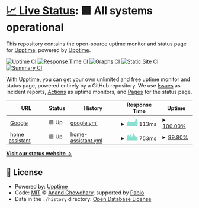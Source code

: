 # [📈 Live Status](https://upptime.github.io/upptime): <!--live status--> **🟩 All systems operational**

This repository contains the open-source uptime monitor and status page for [Upptime](https://upptime.js.org), powered by [Upptime](https://github.com/upptime/upptime).

[![Uptime CI](https://github.com/eaglw/upptime/workflows/Uptime%20CI/badge.svg)](https://github.com/eaglw/upptime/actions?query=workflow%3A%22Uptime+CI%22)
[![Response Time CI](https://github.com/eaglw/upptime/workflows/Response%20Time%20CI/badge.svg)](https://github.com/eaglw/upptime/actions?query=workflow%3A%22Response+Time+CI%22)
[![Graphs CI](https://github.com/eaglw/upptime/workflows/Graphs%20CI/badge.svg)](https://github.com/eaglw/upptime/actions?query=workflow%3A%22Graphs+CI%22)
[![Static Site CI](https://github.com/eaglw/upptime/workflows/Static%20Site%20CI/badge.svg)](https://github.com/eaglw/upptime/actions?query=workflow%3A%22Static+Site+CI%22)
[![Summary CI](https://github.com/eaglw/upptime/workflows/Summary%20CI/badge.svg)](https://github.com/eaglw/upptime/actions?query=workflow%3A%22Summary+CI%22)

With [Upptime](https://upptime.js.org), you can get your own unlimited and free uptime monitor and status page, powered entirely by a GitHub repository. We use [Issues](https://github.com/upptime/upptime/issues) as incident reports, [Actions](https://github.com/eaglw/upptime/actions) as uptime monitors, and [Pages](https://upptime.github.io/upptime) for the status page.

<!--start: status pages-->
<!-- This summary is generated by Upptime (https://github.com/upptime/upptime) -->
<!-- Do not edit this manually, your changes will be overwritten -->
<!-- prettier-ignore -->
| URL | Status | History | Response Time | Uptime |
| --- | ------ | ------- | ------------- | ------ |
| <img alt="" src="https://icons.duckduckgo.com/ip3/www.google.com.ico" height="13"> [Google](https://www.google.com) | 🟩 Up | [google.yml](https://github.com/Eaglw/upptime/commits/HEAD/history/google.yml) | <details><summary><img alt="Response time graph" src="./graphs/google/response-time-week.png" height="20"> 113ms</summary><br><a href="https://eaglw.github.io/upptime/history/google"><img alt="Response time 106" src="https://img.shields.io/endpoint?url=https%3A%2F%2Fraw.githubusercontent.com%2FEaglw%2Fupptime%2FHEAD%2Fapi%2Fgoogle%2Fresponse-time.json"></a><br><a href="https://eaglw.github.io/upptime/history/google"><img alt="24-hour response time 139" src="https://img.shields.io/endpoint?url=https%3A%2F%2Fraw.githubusercontent.com%2FEaglw%2Fupptime%2FHEAD%2Fapi%2Fgoogle%2Fresponse-time-day.json"></a><br><a href="https://eaglw.github.io/upptime/history/google"><img alt="7-day response time 113" src="https://img.shields.io/endpoint?url=https%3A%2F%2Fraw.githubusercontent.com%2FEaglw%2Fupptime%2FHEAD%2Fapi%2Fgoogle%2Fresponse-time-week.json"></a><br><a href="https://eaglw.github.io/upptime/history/google"><img alt="30-day response time 112" src="https://img.shields.io/endpoint?url=https%3A%2F%2Fraw.githubusercontent.com%2FEaglw%2Fupptime%2FHEAD%2Fapi%2Fgoogle%2Fresponse-time-month.json"></a><br><a href="https://eaglw.github.io/upptime/history/google"><img alt="1-year response time 106" src="https://img.shields.io/endpoint?url=https%3A%2F%2Fraw.githubusercontent.com%2FEaglw%2Fupptime%2FHEAD%2Fapi%2Fgoogle%2Fresponse-time-year.json"></a></details> | <details><summary><a href="https://eaglw.github.io/upptime/history/google">100.00%</a></summary><a href="https://eaglw.github.io/upptime/history/google"><img alt="All-time uptime 100.00%" src="https://img.shields.io/endpoint?url=https%3A%2F%2Fraw.githubusercontent.com%2FEaglw%2Fupptime%2FHEAD%2Fapi%2Fgoogle%2Fuptime.json"></a><br><a href="https://eaglw.github.io/upptime/history/google"><img alt="24-hour uptime 100.00%" src="https://img.shields.io/endpoint?url=https%3A%2F%2Fraw.githubusercontent.com%2FEaglw%2Fupptime%2FHEAD%2Fapi%2Fgoogle%2Fuptime-day.json"></a><br><a href="https://eaglw.github.io/upptime/history/google"><img alt="7-day uptime 100.00%" src="https://img.shields.io/endpoint?url=https%3A%2F%2Fraw.githubusercontent.com%2FEaglw%2Fupptime%2FHEAD%2Fapi%2Fgoogle%2Fuptime-week.json"></a><br><a href="https://eaglw.github.io/upptime/history/google"><img alt="30-day uptime 100.00%" src="https://img.shields.io/endpoint?url=https%3A%2F%2Fraw.githubusercontent.com%2FEaglw%2Fupptime%2FHEAD%2Fapi%2Fgoogle%2Fuptime-month.json"></a><br><a href="https://eaglw.github.io/upptime/history/google"><img alt="1-year uptime 100.00%" src="https://img.shields.io/endpoint?url=https%3A%2F%2Fraw.githubusercontent.com%2FEaglw%2Fupptime%2FHEAD%2Fapi%2Fgoogle%2Fuptime-year.json"></a></details>
| <img alt="" src="https://icons.duckduckgo.com/ip3/homeassistant.tail0b5c3.ts.net.ico" height="13"> [home assistant](https://homeassistant.tail0b5c3.ts.net) | 🟩 Up | [home-assistant.yml](https://github.com/Eaglw/upptime/commits/HEAD/history/home-assistant.yml) | <details><summary><img alt="Response time graph" src="./graphs/home-assistant/response-time-week.png" height="20"> 753ms</summary><br><a href="https://eaglw.github.io/upptime/history/home-assistant"><img alt="Response time 723" src="https://img.shields.io/endpoint?url=https%3A%2F%2Fraw.githubusercontent.com%2FEaglw%2Fupptime%2FHEAD%2Fapi%2Fhome-assistant%2Fresponse-time.json"></a><br><a href="https://eaglw.github.io/upptime/history/home-assistant"><img alt="24-hour response time 508" src="https://img.shields.io/endpoint?url=https%3A%2F%2Fraw.githubusercontent.com%2FEaglw%2Fupptime%2FHEAD%2Fapi%2Fhome-assistant%2Fresponse-time-day.json"></a><br><a href="https://eaglw.github.io/upptime/history/home-assistant"><img alt="7-day response time 753" src="https://img.shields.io/endpoint?url=https%3A%2F%2Fraw.githubusercontent.com%2FEaglw%2Fupptime%2FHEAD%2Fapi%2Fhome-assistant%2Fresponse-time-week.json"></a><br><a href="https://eaglw.github.io/upptime/history/home-assistant"><img alt="30-day response time 715" src="https://img.shields.io/endpoint?url=https%3A%2F%2Fraw.githubusercontent.com%2FEaglw%2Fupptime%2FHEAD%2Fapi%2Fhome-assistant%2Fresponse-time-month.json"></a><br><a href="https://eaglw.github.io/upptime/history/home-assistant"><img alt="1-year response time 723" src="https://img.shields.io/endpoint?url=https%3A%2F%2Fraw.githubusercontent.com%2FEaglw%2Fupptime%2FHEAD%2Fapi%2Fhome-assistant%2Fresponse-time-year.json"></a></details> | <details><summary><a href="https://eaglw.github.io/upptime/history/home-assistant">99.80%</a></summary><a href="https://eaglw.github.io/upptime/history/home-assistant"><img alt="All-time uptime 97.16%" src="https://img.shields.io/endpoint?url=https%3A%2F%2Fraw.githubusercontent.com%2FEaglw%2Fupptime%2FHEAD%2Fapi%2Fhome-assistant%2Fuptime.json"></a><br><a href="https://eaglw.github.io/upptime/history/home-assistant"><img alt="24-hour uptime 100.00%" src="https://img.shields.io/endpoint?url=https%3A%2F%2Fraw.githubusercontent.com%2FEaglw%2Fupptime%2FHEAD%2Fapi%2Fhome-assistant%2Fuptime-day.json"></a><br><a href="https://eaglw.github.io/upptime/history/home-assistant"><img alt="7-day uptime 99.80%" src="https://img.shields.io/endpoint?url=https%3A%2F%2Fraw.githubusercontent.com%2FEaglw%2Fupptime%2FHEAD%2Fapi%2Fhome-assistant%2Fuptime-week.json"></a><br><a href="https://eaglw.github.io/upptime/history/home-assistant"><img alt="30-day uptime 94.27%" src="https://img.shields.io/endpoint?url=https%3A%2F%2Fraw.githubusercontent.com%2FEaglw%2Fupptime%2FHEAD%2Fapi%2Fhome-assistant%2Fuptime-month.json"></a><br><a href="https://eaglw.github.io/upptime/history/home-assistant"><img alt="1-year uptime 97.16%" src="https://img.shields.io/endpoint?url=https%3A%2F%2Fraw.githubusercontent.com%2FEaglw%2Fupptime%2FHEAD%2Fapi%2Fhome-assistant%2Fuptime-year.json"></a></details>

<!--end: status pages-->

[**Visit our status website →**](https://eaglw.github.io/upptime/)

## 📄 License

- Powered by: [Upptime](https://github.com/upptime/upptime)
- Code: [MIT](./LICENSE) © [Anand Chowdhary](https://anandchowdhary.com), supported by [Pabio](https://pabio.com)
- Data in the `./history` directory: [Open Database License](https://opendatacommons.org/licenses/odbl/1-0/)
